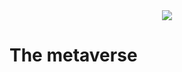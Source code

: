<div style="text-align: center;">
    <img src="https://png.pngitem.com/pimgs/s/207-2073499_translate-platform-from-english-to-spanish-work-in.png">
</div>


# The metaverse


<!-- 
Games will be able to check your wallet and change your experience depending on what you’ve acquired in other games. Games built by third-party indie devs could be built around the objects of other games, in a literal way extending the game's universe.
https://mirror.xyz/0xE4f646F0Be4fF5ce185540F5366295f91d75b65D/-xpmr7ceHmi5Hqsl7zRtig9ph_dtCvWjZOoWOVN0bcg


the visual metaverse could be built on top of headjack and nvidia's omniverse
omniverse usd (universal scene description)


the metaverse is about connected entities that interact with information under a common global namespace and surf the web through competing applications & views that present & filter commonly addressable data in any way imaginable.


the early web was built on open protocols - and so will the metaverse


> "The “metaverse” as I like to envision it, is a globally shared and permanent digital reality not owned by any single entity that any company, platform, or person can plug into, regardless of where they are or what device they’re using." - [source](https://mirror.xyz/0xE4f646F0Be4fF5ce185540F5366295f91d75b65D/-xpmr7ceHmi5Hqsl7zRtig9ph_dtCvWjZOoWOVN0bcg)


metaverse page
- This is what the metaverse will be built on
- The metaverse is about provable activity linked to identity beyond the confines of any specific platform
- The metaverse is fully addressable and people create more than they transact
- The metaverse is being able to refer to anything and anyone.
- The metaverse is about agency in creation
- TODO: read this from "The Coming Evolution of Games" onward:
https://future.com/metaverse-infrastructure-technology-games/

We need to persistently link activity with identity to build reputation systems


> "We think of the metaverse as the entirety of all composable and interoperable resources, identities, applications, platforms, services, and protocols that exist in cyberspace."
https://blog.ceramic.network/into-the-dataverse/



you need to be able to pull and reference anything from any part of the metaverse


https://twitter.com/punk6529/status/1448399827054833668
https://twitter.com/punk6529
https://6529.io/ 


https://decrypt.co/105791/new-interoperability-alliance-launches-dao-to-develop-metaverse-standards


instance/nonce/collections from an identity - perhaps 100% off-chain issuance with on-chain integer-only updates to facilitate off-chain "namespaces" & libraries of objects

How would marketplaces for off-chain items from a collection work?


Look at improbable for metaverse and M2 - Herman Narula

the metaverse will be built as a layered stack

the metaverse is experiences with shared data linked to identity


The metaverse is digital creation tied to identity - not 3d


-->
